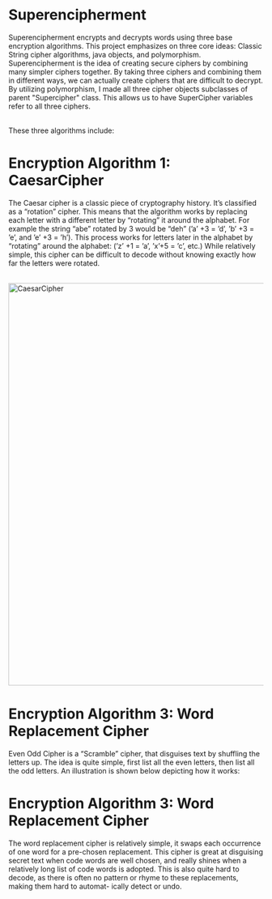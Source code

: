 # Superencipherment
Superencipherment encrypts and decrypts words using three base encryption algorithms. This project emphasizes on three core ideas: Classic String cipher algorithms, java objects, and polymorphism. Superencipherment is the idea of creating secure ciphers by combining many simpler ciphers together. By taking three ciphers and combining them in different ways, we can actually create ciphers that are difficult to decrypt. By utilizing polymorphism, I made all three cipher objects subclasses of parent "Supercipher" class. This allows us to have SuperCipher variables refer to all three ciphers. <br />
<br/>

These three algorithms include: 


# Encryption Algorithm 1: CaesarCipher
The Caesar cipher is a classic piece of cryptography history. It’s classified as a “rotation” cipher. This means that the algorithm works by replacing each letter with a different letter by “rotating” it around the alphabet. For example the string “abe” rotated by 3 would be “deh” (’a’ +3 = ’d’, ’b’ +3 = ’e’, and ’e’ +3 = ’h’). This process works for letters later in the alphabet by “rotating” around the alphabet: (’z’ +1 = ’a’, ’x’+5 = ’c’, etc.) While relatively simple, this cipher can be difficult to decode without knowing exactly how far the letters were rotated. <br/> <br/>

<img width="795" alt="CaesarCipher" src="https://user-images.githubusercontent.com/63344458/236076140-a53b0df1-02a3-46d6-8af0-ce94aead3381.png">
<br/>

# Encryption Algorithm 3: Word Replacement Cipher 
Even Odd Cipher is a “Scramble” cipher, that disguises text by shuffling the letters up. The idea is quite simple, first list all the even letters, then list all the odd letters. An illustration is shown below depicting how it works: 




# Encryption Algorithm 3: Word Replacement Cipher 
The word replacement cipher is relatively simple, it swaps each occurrence of one word for a pre-chosen replacement. 
This cipher is great at disguising secret text when code words are well chosen, and really shines when a relatively long list of code words is adopted. This is also quite hard to decode, as there is often no pattern or rhyme to these replacements, making them hard to automat- ically detect or undo. 
